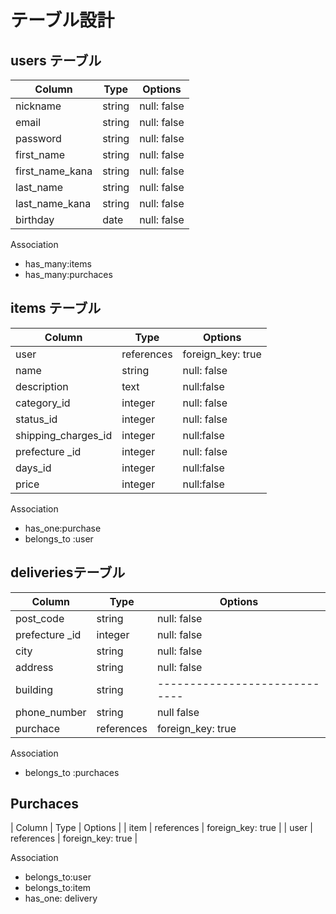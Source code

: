 

# テーブル設計

## users テーブル

| Column         | Type   | Options     |
| --------       | ------ | ----------- |
| nickname       | string | null: false |
| email          | string | null: false |
| password       | string | null: false |
| first_name     | string | null: false |
| first_name_kana| string | null: false |
| last_name      | string | null: false |
|last_name_kana  | string | null: false |
| birthday       | date   | null: false |

Association

 - has_many:items
 - has_many:purchaces
 

## items テーブル

| Column             | Type      | Options           |
| ------             | ------    | -----------       |
| user               | references| foreign_key: true |
|name                |string     | null: false       |
|description         | text      |null:false         |
|category_id         |integer    | null: false       |
|status_id           | integer   |null: false        |
|shipping_charges_id |integer    |null:false         |
|prefecture _id      | integer   | null: false       |
|days_id             |integer    | null:false        |
|price               | integer   | null:false        |


Association

- has_one:purchase
- belongs_to :user


##  deliveriesテーブル


| Column         | Type       | Options                        |
| ------         | ---------- | ------------------------------ |
| post_code      | string     | null: false                    |
| prefecture _id | integer    | null: false                    |
|city            | string     | null: false                    |
|address         | string     | null: false                    |
|building        | string     | -----------------------------  |
|phone_number    | string     | null false                     |
|purchace        | references | foreign_key: true              |

 Association

 - belongs_to :purchaces


## Purchaces
| Column      | Type       | Options                        |
| item        | references | foreign_key: true              |
| user        | references | foreign_key: true              |

Association

- belongs_to:user
- belongs_to:item
- has_one: delivery